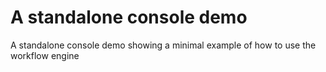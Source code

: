 # A standalone console demo

A standalone console demo showing a minimal example of how to use the workflow engine